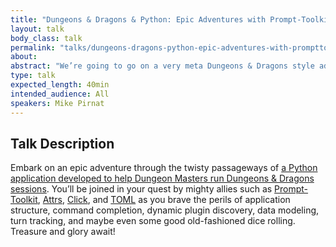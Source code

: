 ```yaml
---
title: "Dungeons & Dragons & Python: Epic Adventures with Prompt-Toolkit and Friends"
layout: talk
body_class: talk
permalink: "talks/dungeons-dragons-python-epic-adventures-with-prompttoolkit-and-friends"
about: 
abstract: "We’re going to go on a very meta Dungeons & Dragons style adventure that explores Python libraries and code that I used to build a program for running D&D sessions. There are puns, hand-drawn maps, code and running examples, and a very enchanting hat."
type: talk
expected_length: 40min
intended_audience: All
speakers: Mike Pirnat
---
```


## Talk Description
Embark on an epic adventure through the twisty passageways of [a Python application developed to help Dungeon Masters run Dungeons & Dragons sessions](https://github.com/mpirnat/dndme). You’ll be joined in your quest by mighty allies such as [Prompt-Toolkit](https://python-prompt-toolkit.readthedocs.io/en/master/), [Attrs](https://www.attrs.org/en/stable/), [Click](https://click.palletsprojects.com/en/7.x/), and [TOML](https://pypi.org/project/toml/) as you brave the perils of application structure, command completion, dynamic plugin discovery, data modeling, turn tracking, and maybe even some good old-fashioned dice rolling. Treasure and glory await!

    
